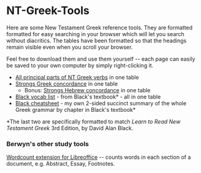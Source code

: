 # NT-Greek-Tools
Here are some New Testament Greek reference tools. They are formatted formatted for easy searching in your browser which will let you search without diacritics. The tables have been formatted so that the headings remain visible even when you scroll your browser.

Feel free to download them and use them yourself -- each page can easily be saved to your own computer by simply right-clicking it. 

- [All principal parts of NT Greek verbs](https://berwynhoyt.github.io/NT-Greek-Tools/All_principal_parts_NT_Greek.html) in one table
- [Strongs Greek concordance](https://berwynhoyt.github.io/NT-Greek-Tools/Strongs_koine_greek_english_dictionary_updated_english.html) in one table
  - Bonus: [Strongs Hebrew concordance](https://berwynhoyt.github.io/NT-Greek-Tools/Strongs_hebrew_english_dictionary_updated_english.html) in one table
- [Black vocab list](https://berwynhoyt.github.io/NT-Greek-Tools/Black_vocab_list_by_chapter.html) - from Black's textbook* - all in one table
- [Black cheatsheet](https://berwynhoyt.github.io/NT-Greek-Tools/Black_cheatsheet.pdf) - my own 2-sided succinct summary of the whole Greek grammar by chapter in Black's textbook*

*The last two are specifically formatted to match *Learn to Read New Testament Greek* 3rd Edition, by David Alan Black.

### Berwyn's other study tools

[Wordcount extension for Libreoffice](https://extensions.libreoffice.org/en/extensions/show/27358) -- counts words in each section of a document, e.g. Abstract, Essay, Footnotes.
